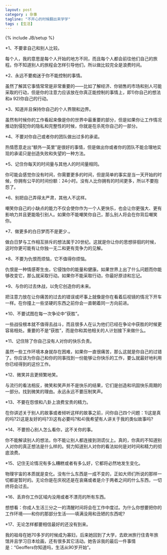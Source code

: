 ```yaml
---
layout: post
category : 杂事
tagline: "不开心的时候翻出来学学"
tags : [生活]
---
```

{% include JB/setup %}

*1、不要拿自己和别人比较。

每个人，我的意思是每个人开始的地方不同，而且每个人都会前往他们自己的旅程。你不知道别人的旅程会怎样引导他们，所以做比较完全是浪费时间。

*2、永远不要痴迷于你不能控制的事情。

虽然了解其它事情常常是非常重要的——比如了解经济、你销售的市场和别人可能采取的行动，但是你的注意力应该放在你真正能控制的事情上，即1)你自己的想法和a 92)你自己的行动。

*3、知道并且保持你自己的个人界限和边界。

虽然有时候你的工作看起来像是你的世界中最重要的部分，但是如果你让工作情况推动到侵犯你的隐私和完整性的时候，你就是在杀死你自己的一部分。

*4、不要对你自己或者你的团队做出过多的承诺。

热情愿意走出“额外一英里”是很好的事情，但是做出你或者你的团队不能合理地实现的承诺只是创造失败和失望的一种方法。

*5、记住你每天的时间量与其他人的时间量相同。

你可能会感觉你没有时间，你需要更多的时间，但是简单的事实是当一天开始的时候，你拥有公平的时间份额：24小时。没有人比你拥有的时间更多，所以不要抱怨了。

*6、别把自己弄得太严肃，其他人不这样。

嘲笑你自己的小缺点的能力不仅会使你作为一个人更快乐，也会让你更强大、更有影响力并且更能吸引别人。如果你不能嘲笑你自己，那么别人将会在你背后嘲笑你。

*7、做更多的白日梦而不是更少.。

做白日梦与工作相互排斥的想法属于20世纪。这就是你让你的思想徘徊的时候，这时你更可能有让你独一无二和更有竞争力的见解。

*8、不要为仇恨而烦恼，它不值得你烦恼。

仇恨是一种情感寄生虫，它侵蚀你的能量和健康。如果世界上出了什么问题而你能够改变它，那么就采取行动。如果你不能采取行动，你最好原谅和忘记。

*9、与你的过去休战，以免它创造你的未来。

把注意力放在让你痛苦的过去的错误或坏事上就像是你在看着后视镜的情况下开车一样。在你撞上一些坚硬的东西之前你会一直朝着同一方向前进。

*10、不要试图在每一次争论中“获胜”。

一些战役根本就不值得去战斗，而且很多人在认为他们已经在争论中获胜的时候更容易相处。重要的不是“获胜”，而是你和其他相关的人计划接下来做什么。

*11、记住除了你自己没有人对你的快乐负责。

虽然一些工作环境本身就存在困难，如果你一直很痛苦，那么这就是你自己的过错了。你应该为你自己和你的同事找到一份能够让你快乐的工作，要么就最好地利用你已经得到的这份工作。

*12、微笑并且更频繁地笑。

与流行的看法相反，微笑和笑声并不是快乐的结果，它们是创造和巩固快乐周期的一部分。找到微笑的理由。永远永远不要压制笑声。

*13、不要在怨恨和八卦上浪费宝贵的精力。

在你讲述关于别人的故事或者倾听这样的故事之前，问你自己四个问题：1)这是真的吗?2)这是友好的吗?3)这有必要吗?和4)我希望有人讲关于我的类似故事吗?

*14、不要担心别人怎么看你，这不关你的事。

你不能解读别人的想法，你不能让别人都连接到测谎仪上。真的，你真的不知道别人对你的真正想法是什么样的。努力知道别人对你的看法如何是对时间和精力的彻底浪费。

*15、记住无论情况有多么糟糕或者有多么好，它都将必然地发生变化。

物理宇宙的本质就是变化。没有什么东西是一成不变的，正如大师们所说的那样一切都是暂时的。无论你是在庆祝还是在哀痛或者是介于两者之间的什么东西，一切终将会过去。

*16、丢弃你工作区域内没用或者不漂亮的所有东西。

想想看：你成人生活三分之一的清醒时间将会在工作中度过。为什么你想要把你的工作环境——和你的那部分生活——填满没用和丑陋的东西呢?

*17、无论怎样都要相信最好的还没有到来。

我的祖母在她70多岁的时候成为寡妇，后来她回到了大学，去欧洲旅行住青年旅馆并且学习日本绘画，还有很多其它活动。她告诉我的最后一件事情是：“Geoffers你知道吗，生活从90岁开始”。 
